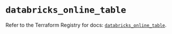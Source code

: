 # `databricks_online_table`

Refer to the Terraform Registry for docs: [`databricks_online_table`](https://registry.terraform.io/providers/databricks/databricks/1.51.0/docs/resources/online_table).
